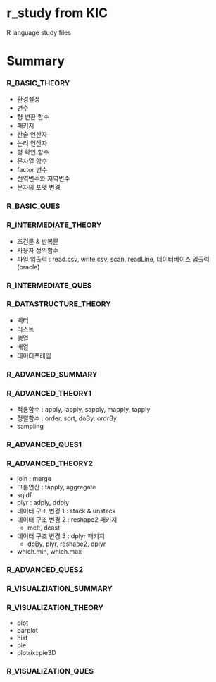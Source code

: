 # r_study from KIC
R language study files

# Summary
### R_BASIC_THEORY
- 환경설정
- 변수
- 형 변환 함수
- 패키지
- 산술 연산자
- 논리 연산자
- 형 확인 함수
- 문자열 함수
- factor 변수
- 전역변수와 지역변수
- 문자의 포맷 변경

### R_BASIC_QUES
### R_INTERMEDIATE_THEORY
- 조건문 & 반복문
- 사용자 정의함수
- 파일 입출력 : read.csv, write.csv, scan, readLine, 데이터베이스 입출력(oracle)

### R_INTERMEDIATE_QUES
### R_DATASTRUCTURE_THEORY
- 벡터
- 리스트
- 행열
- 배열
- 데이터프레임
### R_ADVANCED_SUMMARY
### R_ADVANCED_THEORY1
- 적용함수 : apply, lapply, sapply, mapply, tapply
- 정렬함수 : order, sort, doBy::ordrBy
- sampling
### R_ADVANCED_QUES1
### R_ADVANCED_THEORY2
- join : merge
- 그룹연산 : tapply, aggregate
- sqldf
- plyr : adply, ddply
- 데이터 구조 변경 1 : stack & unstack
- 데이터 구조 변경 2 : reshape2 패키지
  - melt, dcast
- 데이터 구조 변경 3 : dplyr 패키지
  - doBy, plyr, reshape2, dplyr
- which.min, which.max
### R_ADVANCED_QUES2
### R_VISUALZIATION_SUMMARY
### R_VISUALIZATION_THEORY
- plot
- barplot
- hist
- pie
- plotrix::pie3D
### R_VISUALIZATION_QUES


